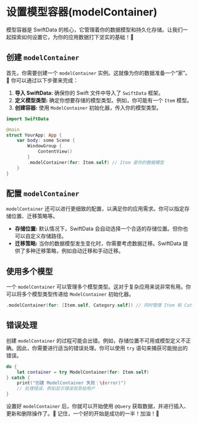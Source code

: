 ﻿# 设置模型容器(modelContainer)

模型容器是 SwiftData 的核心，它管理着你的数据模型和持久化存储。让我们一起探索如何设置它，为你的应用数据打下坚实的基础！🚀

## 创建 `modelContainer`

首先，你需要创建一个 `modelContainer` 实例。这就像为你的数据准备一个“家”。🏡 你可以通过以下步骤来完成：

1.  **导入 SwiftData:** 确保你的 Swift 文件中导入了 `SwiftData` 框架。
2.  **定义模型类型:** 确定你想要存储的模型类型。例如，你可能有一个 `Item` 模型。
3.  **创建容器:** 使用 `ModelContainer` 初始化器，传入你的模型类型。

```swift
import SwiftData

@main
struct YourApp: App {
    var body: some Scene {
        WindowGroup {
            ContentView()
        }
        .modelContainer(for: Item.self) // Item 是你的数据模型
    }
}
```

## 配置 `modelContainer`

`modelContainer` 还可以进行更细致的配置，以满足你的应用需求。你可以指定存储位置、迁移策略等。

*   **存储位置:** 默认情况下，SwiftData 会自动选择一个合适的存储位置。但你也可以自定义存储路径。
*   **迁移策略:** 当你的数据模型发生变化时，你需要考虑数据迁移。SwiftData 提供了多种迁移策略，例如自动迁移和手动迁移。

## 使用多个模型

一个 `modelContainer` 可以管理多个模型类型。这对于复杂应用来说非常有用。你可以将多个模型类型传递给 `ModelContainer` 初始化器。

```swift
.modelContainer(for: [Item.self, Category.self]) // 同时管理 Item 和 Category 模型
```

## 错误处理

创建 `modelContainer` 的过程可能会出错。例如，存储位置不可用或模型定义不正确。因此，你需要进行适当的错误处理。你可以使用 `try` 语句来捕获可能抛出的错误。

```swift
do {
    let container = try ModelContainer(for: Item.self)
} catch {
    print("创建 ModelContainer 失败：\(error)")
    // 处理错误，例如显示错误信息给用户
}
```

设置好 `modelContainer` 后，你就可以开始使用 `@Query` 获取数据，并进行插入、更新和删除操作了。🎉 记住，一个好的开始是成功的一半！加油！💪